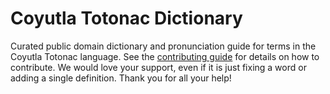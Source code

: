 
# Coyutla Totonac Dictionary

Curated public domain dictionary and pronunciation guide for terms in the Coyutla Totonac language. See the [contributing guide](https://github.com/drumworkteam/term/blob/make/.github/contributing.md) for details on how to contribute. We would love your support, even if it is just fixing a word or adding a single definition. Thank you for all your help!